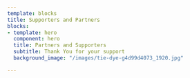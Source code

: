 ```yaml
---
template: blocks
title: Supporters and Partners
blocks:
- template: hero
  component: hero
  title: Partners and Supporters
  subtitle: Thank You for your support
  background_image: "/images/tie-dye-g4d99d4073_1920.jpg"

---
```

